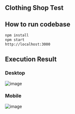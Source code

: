 ## Clothing Shop Test
## How to run codebase
```bash
npm install
npm start
http://localhost:3000
```

## Execution Result
### Desktop

![image](https://github.com/kimgyver/clothing-shop-test/assets/23451818/e995a134-2771-4a57-861b-97c8710c4fc2)

### Mobile

![image](https://github.com/kimgyver/clothing-shop-test/assets/23451818/c8de7a80-5caa-49b0-b214-e89d77627fc1)

